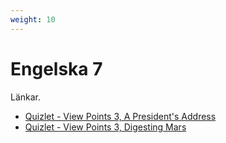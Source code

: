 ```yaml
---
weight: 10
---
```


# Engelska 7

Länkar.

* [Quizlet - View Points 3, A President's Address](https://quizlet.com/_8m93zf?x=1jqt&i=2dt7r8)
* [Quizlet - View Points 3, Digesting Mars](https://quizlet.com/_8qk037?x=1jqt&i=2dt7r8)
